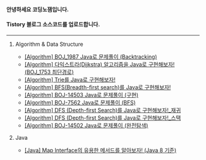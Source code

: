 #### 안녕하세요 코딩노잼입니다.
#### Tistory 블로그 소스코드를 업로드합니다.

---
   
1. Algorithm & Data Structure
   - [[Algorithm] BOJ_1987 Java로 문제풀이 (Backtracking)](https://github.com/CodingNoJam/tistory_blog_code/blob/master/src/study/blog/codingnojam/algorithm/BOJ_1987.java)
   - [[Algorithm] 다익스트라(Dijkstra) 알고리즘을 Java로 구현해보자! (BOJ_1753 최단경로)](https://github.com/CodingNoJam/tistory_blog_code/blob/master/src/study/blog/codingnojam/algorithm/Study_Dijkstra.java)
   - [[Algorithm] Trie를 Java로 구현해보자!](https://github.com/CodingNoJam/tistory_blog_code/blob/master/src/study/blog/codingnojam/algorithm/Study_Trie.java)
   - [[Algorithm] BFS(Breadth-first search)를 Java로 구현해보자!](https://github.com/CodingNoJam/tistory_blog_code/blob/master/src/study/blog/codingnojam/algorithm/StudyBFS.java)
   - [[Algorithm] BOJ-14503 Java로 문제풀이 (구현)](https://github.com/CodingNoJam/tistory_blog_code/blob/master/src/study/blog/codingnojam/algorithm/BOJ_14503.java)
   - [[Algorithm] BOJ-7562 Java로 문제풀이 (BFS)](https://github.com/CodingNoJam/tistory_blog_code/blob/master/src/study/blog/codingnojam/algorithm/BOJ_7562.java)
   - [[Algorithm] DFS (Depth-first Search)를 Java로 구현해보자!_재귀](https://github.com/CodingNoJam/tistory_blog_code/blob/master/src/study/blog/codingnojam/algorithm/Study_DFS_Recursion.java)
   - [[Algorithm] DFS (Depth-first Search)를 Java로 구현해보자!_스택](https://github.com/CodingNoJam/tistory_blog_code/blob/master/src/study/blog/codingnojam/algorithm/Study_DFS_stack.java)
   - [[Algorithm] BOJ-14502 Java로 문제풀이 (완전탐색)](https://github.com/CodingNoJam/tistory_blog_code/blob/master/src/study/blog/codingnojam/algorithm/BOJ_14502.java)
    
2. Java
   - [[Java] Map Interface의 유용한 메서드를 알아보자! (Java 8 기준)](https://github.com/CodingNoJam/tistory_blog_code/blob/master/src/study/blog/codingnojam/java/StudyhMapMethod.java)
    
